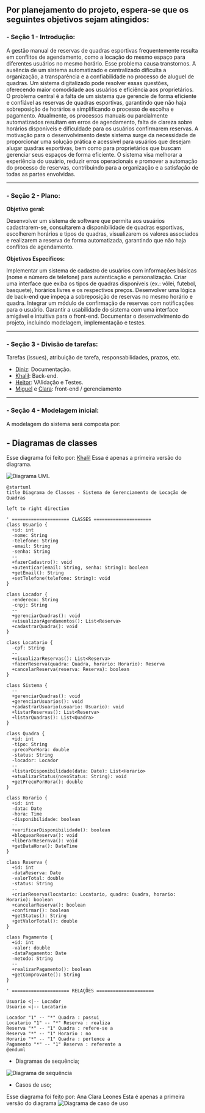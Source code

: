 ## Por planejamento do projeto, espera-se que os seguintes objetivos sejam atingidos:

### - Seção 1 - Introdução:
A gestão manual de reservas de quadras esportivas frequentemente resulta em conflitos de agendamento, como a locação do mesmo espaço para diferentes usuários no mesmo horário. Esse problema causa transtornos. A ausência de um sistema automatizado e centralizado dificulta a organização, a transparência e a confiabilidade no processo de aluguel de quadras. Um sistema digitalizado pode resolver essas questões, oferecendo maior comodidade aos usuários e eficiência aos proprietários.
O problema central é a falta de um sistema que gerencie de forma eficiente e confiável as reservas de quadras esportivas, garantindo que não haja sobreposição de horários e simplificando o processo de escolha e pagamento. Atualmente, os processos manuais ou parcialmente automatizados resultam em erros de agendamento, falta de clareza sobre horários disponíveis e dificuldade para os usuários confirmarem reservas.
A motivação para o desenvolvimento deste sistema surge da necessidade de proporcionar uma solução prática e acessível para usuários que desejam alugar quadras esportivas, bem como para proprietários que buscam gerenciar seus espaços de forma eficiente. O sistema visa melhorar a experiência do usuário, reduzir erros operacionais e promover a automação do processo de reservas, contribuindo para a organização e a satisfação de todas as partes envolvidas.

---

### - Seção 2 - Plano:

**Objetivo geral:**  

Desenvolver um sistema de software que permita aos usuários cadastrarem-se, consultarem a disponibilidade de quadras esportivas, escolherem horários e tipos de quadras, visualizarem os valores associados e realizarem a reserva de forma automatizada, garantindo que não haja conflitos de agendamento.

**Objetivos Específicos:** 

Implementar um sistema de cadastro de usuários com informações básicas (nome e número de telefone) para autenticação e personalização.
Criar uma interface que exiba os tipos de quadras disponíveis (ex.: vôlei, futebol, basquete), horários livres e os respectivos preços.
Desenvolver uma lógica de back-end que impeça a sobreposição de reservas no mesmo horário e quadra.
Integrar um módulo de confirmação de reservas com notificações para o usuário.
Garantir a usabilidade do sistema com uma interface amigável e intuitiva para o front-end.
Documentar o desenvolvimento do projeto, incluindo modelagem, implementação e testes.

---

### - Seção 3 - Divisão de tarefas:
Tarefas (issues), atribuição de tarefa, responsabilidades, prazos, etc.

- [Diniz](https://github.com/dinizanjos): Documentação.  
- [Khalil](https://github.com/Khalielly): Back-end.  
- [Heitor](https://github.com/Heitortxl): VAlidação e Testes.  
- [Miguel](https://github.com/miguelccs10) e [Clara](https://github.com/claraleones): front-end / gerenciamento

---

### - Seção 4 - Modelagem inicial:
A modelagem do sistema será composta por:

## - Diagramas de classes

Esse diagrama foi feito por: [Khalil](https://github.com/Khalielly)
Essa é apenas a primeira versão do diagrama.

![Diagrama UML](https://www.plantuml.com/plantuml/png/ZLMnSjim3Dtv5JmlLPjeoAfBSyavkNRmaCPfTrY2RVOeKY4X3qapzmlw1Htw8VwnYX9CIP6JInQ500Yyzm2Obvx0KLrgGOeqoci56mSbo0BbN8Ftw6KgbyeJTiOlwD3a2aeqP8DXONFO_zl_RG_VQYWSU24qhaas0KvjjYGBvJ0dPOqG7-JdOtzolhXQBc-MnxqY3r3aTr-3KrO-2IbFL959PKX8cHfROYQNv9JPX3DXKzwQaGrBK7fey6YsC3Ia8UiQ7j7DeG1FpYOVCxcpgWWEg0aDgHnSCafrAaU9cXihQpM22PSsI3SXE2IAXKuyqZqZJ5v2FLHy5imvo5jOrt9EqHJeCBT3sBcfVaveRBXBZXioPB9JlWQj7i5TRPg4NIVRY8NoT7w77jqEBa9etWbnI9CSHKUn9sbUhKTGnkKuyxHK59uDoKDRBkDnEfLRwqAHJ7xj_caIS6Y7qkIe8TvstJV6z3s9mED4FxrBikZZ2HmvMQJeJEhkcqas36ArylIs41mIGN14Txxe2NI6oIgGgaRJKOLnkRKk29V9mjOhZS7k2QZsmqZT3LfscBXEc0ZeMldA6hLIMXLGO580DGclWV00aNlJaW3YdY_REecnExiSbHofIxS3c84p0uriEVU4ReyYdBOjoNjLOkiR8uv3q4ycEhLM-PJRU8bNsZxKs8_Ng9qhTEmnlOj9DR202RKG0x2U4gSxIebzFRCTQElkBO5-gudCAtUgHwiF6vhrotegtx5WKO7fWhtmMhDMhWGtiBC2tFtuwyVc7v7DiLxVmePVbx4qh4Aym5h5y5wj4iaMTgABmsucuuqfuBajAsTtO0W7g9zVVxRkRXPN-z_xFw--NEBmQ9t_IjEuMoDZx8iGx9UpivbiFBDFiyEYPxAotjTAnEX1K1ocJ399mPRM6uBE1faShj5Xwb4UYulBbabZ1H-EvgdG4Peyf8cQ3WCvTwneA8HUeYdgKly7)


```plantuml
@startuml
title Diagrama de Classes - Sistema de Gerenciamento de Locação de Quadras

left to right direction

' ===================== CLASSES =====================
class Usuario {
  +id: int
  -nome: String
  -telefone: String
  -email: String
  -senha: String
  --
  +fazerCadastro(): void
  +autenticar(email: String, senha: String): boolean
  +getEmail(): String
  +setTelefone(telefone: String): void
}

class Locador {
  -endereco: String
  -cnpj: String
  --
  +gerenciarQuadras(): void
  +visualizarAgendamentos(): List<Reserva>
  +cadastrarQuadra(): void
}

class Locatario {
  -cpf: String
  --
  +visualizarReservas(): List<Reserva>
  +fazerReserva(quadra: Quadra, horario: Horario): Reserva
  +cancelarReserva(reserva: Reserva): boolean
}

class Sistema {
  --
  +gerenciarQuadras(): void
  +gerenciarUsuarios(): void
  +cadastrarUsuario(usuario: Usuario): void
  +listarReservas(): List<Reserva>
  +listarQuadras(): List<Quadra>
}

class Quadra {
  +id: int
  -tipo: String
  -precoPorHora: double
  -status: String
  -locador: Locador
  --
  +listarDisponibilidade(data: Date): List<Horario>
  +atualizarStatus(novoStatus: String): void
  +getPrecoPorHora(): double
}

class Horario {
  +id: int
  -data: Date
  -hora: Time
  -disponibilidade: boolean
  --
  +verificarDisponibilidade(): boolean
  +bloquearReserva(): void
  +liberarResernva(): void
  +getDataHora(): DateTime
}

class Reserva {
  +id: int
  -dataReserva: Date
  -valorTotal: double
  -status: String
  --
  +criarReserva(locatario: Locatario, quadra: Quadra, horario: Horario): boolean
  +cancelarReserva(): boolean
  +confirmar(): boolean
  +getStatus(): String
  +getValorTotal(): double
}

class Pagamento {
  +id: int
  -valor: double
  -dataPagamento: Date
  -metodo: String
  --
  +realizarPagamento(): boolean
  +getComprovante(): String
}

' ===================== RELAÇÕES =====================

Usuario <|-- Locador
Usuario <|-- Locatario

Locador "1" -- "*" Quadra : possui
Locatario "1" -- "*" Reserva : realiza
Reserva "*" -- "1" Quadra : refere-se a
Reserva "*" -- "1" Horario : no
Horario "*" -- "1" Quadra : pertence a
Pagamento "*" -- "1" Reserva : referente a
@enduml
```
- Diagramas de sequência;

![Diagrama de sequência](https://www.plantuml.com/plantuml/png/VP8nJiGm44NxdC9ba98BRB7Q0Y4A6k04i_RixaY99ypO4U8sY8AAK-HYX2GEMGdJZjxx_b_9GGD8Y6rJW0qive4jE9QY6wzagGCVp3Dfm1QsjuaBmxiG5yNYc7gVKBCp3P_9br7Z15L6qL_WfaX0FSB9sndB_aJIml0vVB1nEDkPPEM6B0MGnmXEG6z9E_RK8scvUM2_wJXQnwWsesou-de3QO2VEY-pPjolbrc2htGa-Kl8hS46BR5FtKfo-H4z2ft8WjopJ3UTyEo0IyAM8iDNhdgMJQMlW-_W3UK95QM7Cfdvte9dqY2mAkIMtCgGcuURQgtmpoAP0zO_na7cGoGmFJs21_Gkjiqt)



- Casos de uso;

Esse diagrama foi feito por: Ana Clara Leones
Esta é apenas a primeira versão do diagrama
![Diagrama de caso de uso](https://www.plantuml.com/plantuml/png/RP0zJWCn48LxdsAqVOhyX185HNGqW7A0mPui8tazn3DEWpWCP-5YE8iHoqBvdhxtnduxDSnMXkWY7GrC87F_R10uapUMv1nwamntuZ58dYZxUCyiq9n7LgC1dRlaCFMHeBk9fIyK8H2S2eQCsi6h0oXA7hK2jsSspE0b7IERN43yodI02eVzLQKFt_GU0whb6hWVsngpROqpHgfPnYSsRZdb7aWfdojscbQjVbL9qXAjCe7rHH8_SUI0WHgy_lVk_Eh6lRcs3ImMr-EVVjPhrlQljNHjyQPNCxsUwOtRKGfbY9y0)
  
